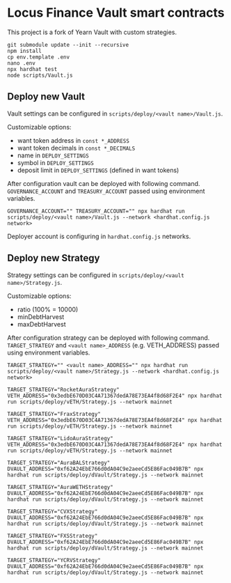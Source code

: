 # Locus Finance Vault smart contracts

This project is a fork of Yearn Vault with custom strategies.

```shell
git submodule update --init --recursive
npm install
cp env.template .env
nano .env
npx hardhat test
node scripts/Vault.js
```
## Deploy new Vault

Vault settings can be configured in `scripts/deploy/<vault name>/Vault.js`. 

Customizable options:
* want token address in `const *_ADDRESS`
* want token decimals in `const *_DECIMALS`
* name in `DEPLOY_SETTINGS`
* symbol in `DEPLOY_SETTINGS`
* deposit limit in `DEPLOY_SETTINGS` (defined in want tokens)

After configuration vault can be deployed with following command. `GOVERNANCE_ACCOUNT` and `TREASURY_ACCOUNT` passed using environment variables.

```
GOVERNANCE_ACCOUNT="" TREASURY_ACCOUNT="" npx hardhat run scripts/deploy/<vault name>/Vault.js --network <hardhat.config.js network>
```
Deployer account is configuring in `hardhat.config.js` networks.

## Deploy new Strategy

Strategy settings can be configured in `scripts/deploy/<vault name>/Strategy.js`. 

Customizable options:
* ratio (100% = 10000)
* minDebtHarvest
* maxDebtHarvest

After configuration strategy can be deployed with following command. `TARGET_STRATEGY` and `<vault name>_ADDRESS` (e.g. VETH_ADDRESS) passed using environment variables.

```
TARGET_STRATEGY="" <vault name>_ADDRESS="" npx hardhat run scripts/deploy/<vault name>/Strategy.js --network <hardhat.config.js network>

TARGET_STRATEGY="RocketAuraStrategy" VETH_ADDRESS="0x3edbE670D03C4A71367dedA78E73EA4f8d68F2E4" npx hardhat run scripts/deploy/vETH/Strategy.js --network mainnet

TARGET_STRATEGY="FraxStrategy" VETH_ADDRESS="0x3edbE670D03C4A71367dedA78E73EA4f8d68F2E4" npx hardhat run scripts/deploy/vETH/Strategy.js --network mainnet

TARGET_STRATEGY="LidoAuraStrategy" VETH_ADDRESS="0x3edbE670D03C4A71367dedA78E73EA4f8d68F2E4" npx hardhat run scripts/deploy/vETH/Strategy.js --network mainnet

TARGET_STRATEGY="AuraBALStrategy" DVAULT_ADDRESS="0xf62A24EbE766d0dA04C9e2aeeCd5E86Fac049B7B" npx hardhat run scripts/deploy/dVault/Strategy.js --network mainnet

TARGET_STRATEGY="AuraWETHStrategy" DVAULT_ADDRESS="0xf62A24EbE766d0dA04C9e2aeeCd5E86Fac049B7B" npx hardhat run scripts/deploy/dVault/Strategy.js --network mainnet

TARGET_STRATEGY="CVXStrategy" DVAULT_ADDRESS="0xf62A24EbE766d0dA04C9e2aeeCd5E86Fac049B7B" npx hardhat run scripts/deploy/dVault/Strategy.js --network mainnet

TARGET_STRATEGY="FXSStrategy" DVAULT_ADDRESS="0xf62A24EbE766d0dA04C9e2aeeCd5E86Fac049B7B" npx hardhat run scripts/deploy/dVault/Strategy.js --network mainnet

TARGET_STRATEGY="YCRVStrategy" DVAULT_ADDRESS="0xf62A24EbE766d0dA04C9e2aeeCd5E86Fac049B7B" npx hardhat run scripts/deploy/dVault/Strategy.js --network mainnet
```